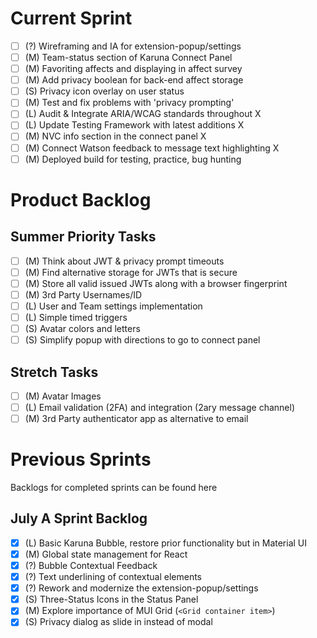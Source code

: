 # Current Sprint
- [ ] (?) Wireframing and IA for extension-popup/settings
- [ ] (M) Team-status section of Karuna Connect Panel
- [ ] (M) Favoriting affects and displaying in affect survey
- [ ] (M) Add privacy boolean for back-end affect storage
- [ ] (S) Privacy icon overlay on user status
- [ ] (M) Test and fix problems with 'privacy prompting'
- [ ] (L) Audit & Integrate ARIA/WCAG standards throughout X
- [ ] (L) Update Testing Framework with latest additions X
- [ ] (M) NVC info section in the connect panel X
- [ ] (M) Connect Watson feedback to message text highlighting X
- [ ] (M) Deployed build for testing, practice, bug hunting

# Product Backlog
## Summer Priority Tasks
- [ ] (M) Think about JWT & privacy prompt timeouts
- [ ] (M) Find alternative storage for JWTs that is secure
- [ ] (M) Store all valid issued JWTs along with a browser fingerprint
- [ ] (M) 3rd Party Usernames/ID
- [ ] (L) User and Team settings implementation
- [ ] (L) Simple timed triggers
- [ ] (S) Avatar colors and letters
- [ ] (S) Simplify popup with directions to go to connect panel

## Stretch Tasks
- [ ] (M) Avatar Images
- [ ] (L) Email validation (2FA) and integration (2ary message channel)
- [ ] (M) 3rd Party authenticator app as alternative to email

# Previous Sprints
Backlogs for completed sprints can be found here

## July A Sprint Backlog
- [x] (L) Basic Karuna Bubble, restore prior functionality but in Material UI
- [X] (M) Global state management for React
- [X] (?) Bubble Contextual Feedback
- [X] (?) Text underlining of contextual elements
- [X] (?) Rework and modernize the extension-popup/settings
- [X] (S) Three-Status Icons in the Status Panel
- [X] (M) Explore importance of MUI Grid (`<Grid container item>`)
- [X] (S) Privacy dialog as slide in instead of modal
